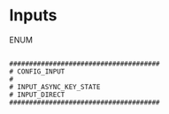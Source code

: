 # Inputs

ENUM
```text

######################################
# CONFIG_INPUT
#
# INPUT_ASYNC_KEY_STATE
# INPUT_DIRECT  
######################################

```
